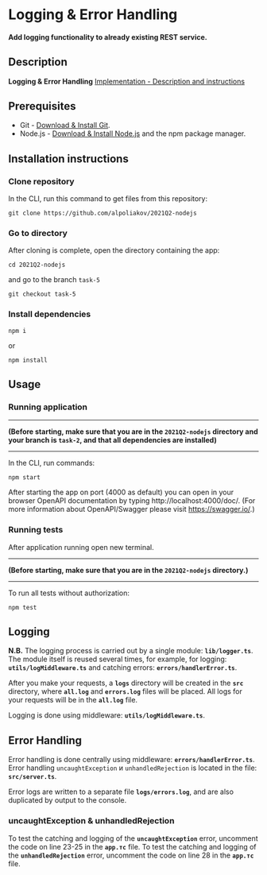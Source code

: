 # Logging & Error Handling

#### Add logging functionality to already existing REST service.
     
## Description
**Logging & Error Handling**
[Implementation - Description and instructions](https://github.com/alpoliakov/2021Q2-nodejs/blob/task-5/TASK-5.md)

## Prerequisites
- Git - [Download & Install Git](https://git-scm.com/downloads).
- Node.js - [Download & Install Node.js](https://nodejs.org/en/download/) and the npm package manager.

## Installation instructions
### Clone repository
In the CLI, run this command to get files from this repository:
````
git clone https://github.com/alpoliakov/2021Q2-nodejs
````

### Go to directory

After cloning is complete, open the directory containing the app:
````
cd 2021Q2-nodejs
````
and go to the branch ````task-5````
````
git checkout task-5
````
### Install dependencies
````
npm i
````
or
````
npm install
````

## Usage

### Running application
***
**(Before starting, make sure that you are in the ````2021Q2-nodejs```` directory and your branch is ````task-2````, and that all dependencies are installed)**
***
In the CLI, run commands:

````
npm start
````

After starting the app on port (4000 as default) you can open in your browser OpenAPI documentation by typing http://localhost:4000/doc/.
(For more information about OpenAPI/Swagger please visit https://swagger.io/.)

### Running tests
After application running open new terminal.
***
**(Before starting, make sure that you are in the ````2021Q2-nodejs```` directory.)**
***
To run all tests without authorization:
````
npm test
````

## Logging

**N.B.** The logging process is carried out by a single module: **````lib/logger.ts````**. 
The module itself is reused several times, for example, for logging: **````utils/logMiddleware.ts````** and catching errors: **````errors/handlerError.ts````**.

After you make your requests, a **````logs````** directory will be created in the **````src````** directory, where **````all.log````** and **````errors.log````** files will be placed.
All logs for your requests will be in the **````all.log````** file.

Logging is done using middleware: **````utils/logMiddleware.ts````**.

## Error Handling

Error handling is done centrally using middleware: **````errors/handlerError.ts````**.
Error handling ````uncaughtException```` и ````unhandledRejection```` is located in the file: **````src/server.ts````**.

Error logs are written to a separate file **````logs/errors.log````**, and are also duplicated by output to the console.

### uncaughtException & unhandledRejection

To test the catching and logging of the **```uncaughtException```** error, uncomment the code on line 23-25 in the **```app.тс```** file.
To test the catching and logging of the **```unhandledRejection```** error, uncomment the code on line 28 in the **```app.тс```** file.
